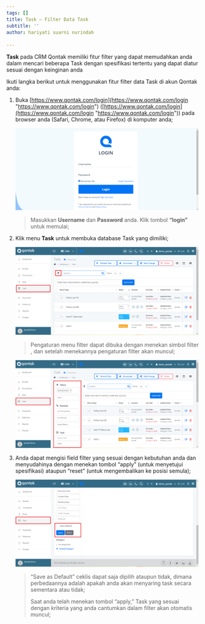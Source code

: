 ```yaml
---
tags: []
title: Task – Filter Data Task
subtitle: ''
author: hariyati suarni nurindah

---
```

**Task** pada CRM Qontak memiliki fitur filter yang dapat memudahkan anda dalam mencari beberapa Task dengan spesifikasi tertentu yang dapat diatur sesuai dengan keinginan anda

Ikuti langka berikut untuk menggunakan fitur filter data Task di akun Qontak anda:

1. Buka [https://www.qontak.com/login](https://www.qontak.com/login "https://www.qontak.com/login") ([https://www.qontak.com/login](https://www.qontak.com/login "https://www.qontak.com/login")) pada browser anda (Safari, Chrome, atau Firefox) di komputer anda;

   ![](/uploads/login.PNG)

   > Masukkan **Username** dan **Password** anda. Klik tombol **“login”** untuk memulai;
2. Klik menu **Task** untuk membuka database Task yang dimiliki;

   ![](/uploads/filtertask1.PNG)

   > Pengaturan menu filter dapat dibuka dengan menekan simbol filter , dan setelah menekannya pengaturan filter akan muncul;

   ![](/uploads/filtertask2.PNG)
3. Anda dapat mengisi field filter yang sesuai dengan kebutuhan anda dan menyudahinya dengan menekan tombol “apply” (untuk menyetujui spesifikasi) ataupun “reset” (untuk mengembalikan ke posisi semula);

   ![](/uploads/filtertask3.PNG)

   > “Save as Default” ceklis dapat saja dipilih ataupun tidak, dimana perbedaannya adalah apakah anda akan menyaring task secara sementara atau tidak;
   >
   > Saat anda telah menekan tombol “apply,” Task yang sesuai dengan kriteria yang anda cantumkan dalam filter akan otomatis muncul;